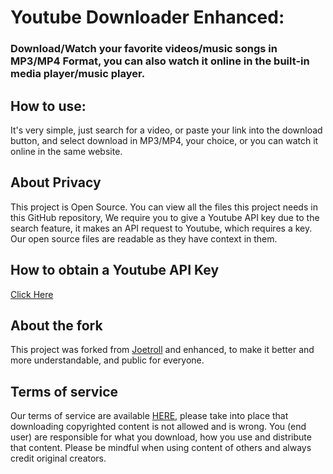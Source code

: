 # Youtube Downloader Enhanced:

### Download/Watch your favorite videos/music songs in MP3/MP4 Format, you can also watch it online in the built-in media player/music player.

## How to use:

 It's very simple, just search for a video, or paste your link into the download button, and select download in MP3/MP4, your choice, or you can watch it online in the same website.

## About Privacy

 This project is Open Source. You can view all the files this project needs in this GitHub repository, We require you to give a Youtube API key due to the search feature, it makes an API request to Youtube, which requires a key. Our open source files are readable as they have context in them.

## How to obtain a Youtube API Key

 [Click Here](https://developers.google.com/youtube/v3/getting-started)

## About the fork

 This project was forked from [Joetroll](https://github.com/trolljoe) and enhanced, to make it better and more understandable, and public for everyone.

## Terms of service

 Our terms of service are available [HERE](https://scanyt.pages.dev/terms), please take into place that downloading copyrighted content is not allowed and is wrong. You (end user) are responsible for what you download, how you use and distribute that content. Please be mindful when using content of others and always credit original creators.

